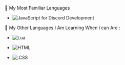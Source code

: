 

🔧 My Most Familiar Languages

- ![JavaScript for Discord Development](https://img.shields.io/badge/-JavaScript-F7DF1E?logo=javascript&logoColor=black&style=flat-square) 


🔧 My Other Languages I Am Learning When i can Are :


- ![Lua](https://img.shields.io/badge/-Lua-2C2D72?logo=lua&logoColor=white&style=flat-square)

- ![HTML](https://img.shields.io/badge/-HTML-E34F26?logo=html5&logoColor=white&style=flat-square)

- ![.CSS](https://img.shields.io/badge/-CSS-1572B6?logo=css3&logoColor=white&style=flat-square)





